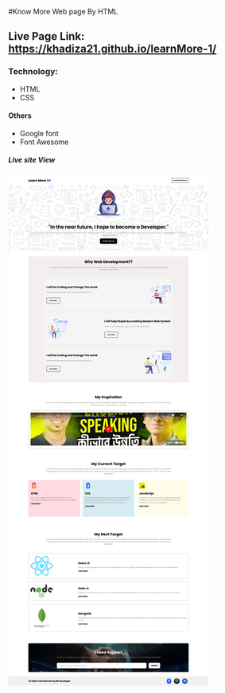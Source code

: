 #Know More Web page By HTML

## Live Page Link: https://khadiza21.github.io/learnMore-1/

### Technology: 
- HTML
- CSS

#### Others
- Google font
- Font Awesome


##### Live site View
![Alt text](./assets/learnmore-bk.png)